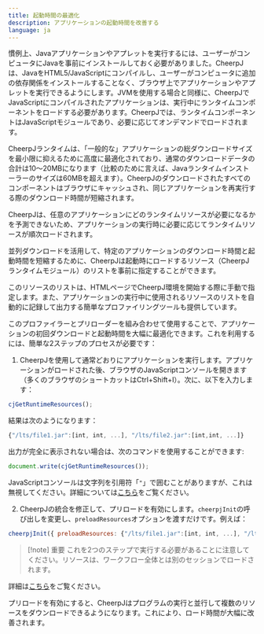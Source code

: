 ```yaml
---
title: 起動時間の最適化
description: アプリケーションの起動時間を改善する
language: ja
---
```


慣例上、Javaアプリケーションやアプレットを実行するには、ユーザーがコンピュータにJavaを事前にインストールしておく必要がありました。CheerpJは、JavaをHTML5/JavaScriptにコンパイルし、ユーザーがコンピュータに追加の依存関係をインストールすることなく、ブラウザ上でアプリケーションやアプレットを実行できるようにします。JVMを使用する場合と同様に、CheerpJでJavaScriptにコンパイルされたアプリケーションは、実行中にランタイムコンポーネントをロードする必要があります。CheerpJでは、ランタイムコンポーネントはJavaScriptモジュールであり、必要に応じてオンデマンドでロードされます。

CheerpJランタイムは、「一般的な」アプリケーションの総ダウンロードサイズを最小限に抑えるために高度に最適化されており、通常のダウンロードデータの合計は10〜20MBになります（比較のために言えば、Javaランタイムインストーラーのサイズは60MBを超えます）。CheerpJのダウンロードされたすべてのコンポーネントはブラウザにキャッシュされ、同じアプリケーションを再実行する際のダウンロード時間が短縮されます。

CheerpJは、任意のアプリケーションにどのランタイムリソースが必要になるかを予測できないため、アプリケーションの実行時に必要に応じてランタイムリソースが順次ロードされます。

並列ダウンロードを活用して、特定のアプリケーションのダウンロード時間と起動時間を短縮するために、CheerpJは起動時にロードするリソース（CheerpJランタイムモジュール）のリストを事前に指定することができます。

このリソースのリストは、HTMLページでCheerpJ環境を開始する際に手動で指定します。また、アプリケーションの実行中に使用されるリソースのリストを自動的に記録して出力する簡単なプロファイリングツールも提供しています。

このプロファイラーとプリローダーを組み合わせて使用することで、アプリケーションの初回ダウンロードと起動時間を大幅に最適化できます。これを利用するには、簡単な2ステップのプロセスが必要です：

1. CheerpJを使用して通常どおりにアプリケーションを実行します。アプリケーションがロードされた後、ブラウザのJavaScriptコンソールを開きます（多くのブラウザのショートカットはCtrl+Shift+I）。次に、以下を入力します：

```js
cjGetRuntimeResources();
```

結果は次のようになります：

```js
{"/lts/file1.jar":[int, int, ...], "/lts/file2.jar":[int,int, ...]}
```

出力が完全に表示されない場合は、次のコマンドを使用することができます:

```js
document.write(cjGetRuntimeResources());
```

JavaScriptコンソールは文字列を引用符「`"`」で囲むことがありますが、これは無視してください。詳細については[こちら](/docs/ja/reference/cjGetRuntimeResources)をご覧ください。

2. CheerpJの統合を修正して、プリロードを有効にします。`cheerpjInit`の呼び出しを変更し、`preloadResources`オプションを渡すだけです。例えば：

```js
cheerpjInit({ preloadResources: {"/lts/file1.jar":[int, int, ...], "/lts/file2.jar":[int,int, ...]} });
```

> [!note] 重要
> これを2つのステップで実行する必要があることに注意してください。リソースは、ワークフロー全体とは別のセッションでロードされます。

詳細は[こちら](/docs/ja/reference/cheerpjInit#preloadresources)をご覧ください。

プリロードを有効にすると、CheerpJはプログラムの実行と並行して複数のリソースをダウンロードできるようになります。これにより、ロード時間が大幅に改善されます。

